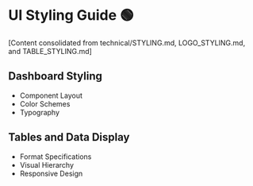 # UI Styling Guide 🟢

[Content consolidated from technical/STYLING.md, LOGO_STYLING.md, and TABLE_STYLING.md]

## Dashboard Styling
- Component Layout
- Color Schemes
- Typography

## Tables and Data Display
- Format Specifications
- Visual Hierarchy
- Responsive Design
